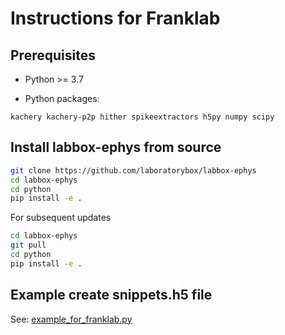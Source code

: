 # Instructions for Franklab

## Prerequisites

* Python >= 3.7

* Python packages:
```
kachery kachery-p2p hither spikeextractors h5py numpy scipy
```



## Install labbox-ephys from source

```bash
git clone https://github.com/laboratorybox/labbox-ephys
cd labbox-ephys
cd python
pip install -e .
```

For subsequent updates

```bash
cd labbox-ephys
git pull
cd python
pip install -e .
```

## Example create snippets.h5 file

See: [example_for_franklab.py](./example_for_franklab.py)